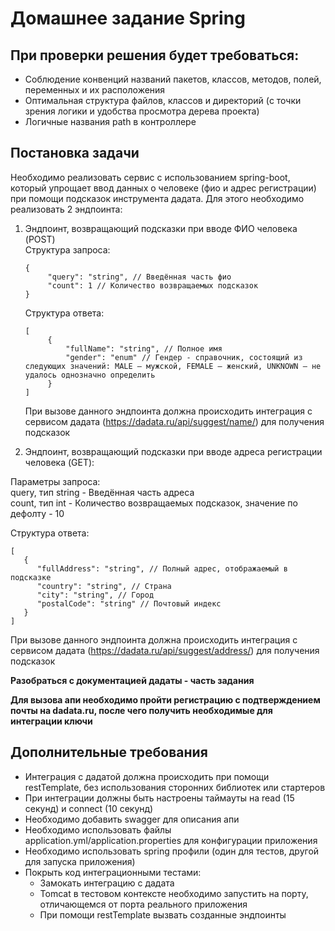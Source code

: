 # Домашнее задание Spring

## При проверки решения будет требоваться:
* Соблюдение конвенций названий пакетов, классов, методов, полей, переменных и их расположения
* Оптимальная структура файлов, классов и директорий (c точки зрения логики и удобства просмотра дерева проекта)
* Логичные названия path в контроллере

## Постановка задачи

Необходимо реализовать сервис с использованием spring-boot, который упрощает ввод данных о человеке (фио и адрес регистрации) при помощи подсказок инструмента дадата. Для этого необходимо реализовать 2 эндпоинта:
1) Эндпоинт, возвращающий подсказки при вводе ФИО человека (POST)  
   Структура запроса:
   ```
   {
        "query": "string", // Введённая часть фио
        "count": 1 // Количество возвращаемых подсказок
   }
   ```
   Структура ответа:
   ```
   [
        {
            "fullName": "string", // Полное имя
            "gender": "enum" // Гендер - справочник, состоящий из следующих значений: MALE — мужской, FEMALE — женский, UNKNOWN — не удалось однозначно определить
        }
   ]
   ```
   При вызове данного эндпоинта должна происходить интеграция с сервисом дадата (https://dadata.ru/api/suggest/name/) для получения подсказок

2)  Эндпоинт, возвращающий подсказки при вводе адреса регистрации человека (GET):

   Параметры запроса:  
   query, тип string - Введённая часть адреса  
   count, тип int - Количество возвращаемых подсказок, значение по дефолту - 10

   Структура ответа:
   ```
   [
      {
         "fullAddress": "string", // Полный адрес, отображаемый в подсказке
         "country": "string", // Страна
         "city": "string", // Город
         "postalCode": "string" // Почтовый индекс
      }
   ]
   ```
   При вызове данного эндпоинта должна происходить интеграция с сервисом дадата (https://dadata.ru/api/suggest/address/) для получения подсказок

**Разобраться с документацией дадаты - часть задания**

**Для вызова апи необходимо пройти регистрацию с подтверждением почты на dadata.ru, после чего получить необходимые для интеграции ключи**

## Дополнительные требования
* Интеграция с дадатой должна происходить при помощи restTemplate, без использования сторонних библиотек или стартеров
* При интеграции должны быть настроены таймауты на read (15 секунд) и connect (10 секунд)
* Необходимо добавить swagger для описания апи
* Необходимо использовать файлы application.yml/application.properties для конфигурации приложения
* Необходимо использовать spring профили (один для тестов, другой для запуска приложения)
* Покрыть код интеграционными тестами: 
  * Замокать интеграцию с дадата
  * Tomcat в тестовом контексте необходимо запустить на порту, отличающемся от порта реального приложения
  * При помощи restTemplate вызвать созданные эндпоинты

